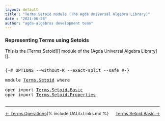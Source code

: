 ```yaml
---
layout: default
title : "Terms.Setoid module (The Agda Universal Algebra Library)"
date : "2021-06-28"
author: "agda-algebras development team"
---
```


### <a id="representing-terms-using-setoids">Representing Terms using Setoids</a>

This is the [Terms.Setoid][] module of the [Agda Universal Algebra Library][].

<pre class="Agda">

<a id="331" class="Symbol">{-#</a> <a id="335" class="Keyword">OPTIONS</a> <a id="343" class="Pragma">--without-K</a> <a id="355" class="Pragma">--exact-split</a> <a id="369" class="Pragma">--safe</a> <a id="376" class="Symbol">#-}</a>

<a id="381" class="Keyword">module</a> <a id="388" href="Terms.Setoid.html" class="Module">Terms.Setoid</a> <a id="401" class="Keyword">where</a>

<a id="408" class="Keyword">open</a> <a id="413" class="Keyword">import</a> <a id="420" href="Terms.Setoid.Basic.html" class="Module">Terms.Setoid.Basic</a>
<a id="439" class="Keyword">open</a> <a id="444" class="Keyword">import</a> <a id="451" href="Terms.Setoid.Properties.html" class="Module">Terms.Setoid.Properties</a>

</pre>

--------------------------------

<span style="float:left;">[← Terms.Operations](Terms.Operations.html)</span>
<span style="float:right;">[Terms.Setoid.Basic →](Terms.Setoid.Basic.html)</span>

{% include UALib.Links.md %}
